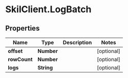 # SkilClient.LogBatch

## Properties

Name | Type | Description | Notes
------------ | ------------- | ------------- | -------------
**offset** | **Number** |  | [optional] 
**rowCount** | **Number** |  | [optional] 
**logs** | **String** |  | [optional] 



